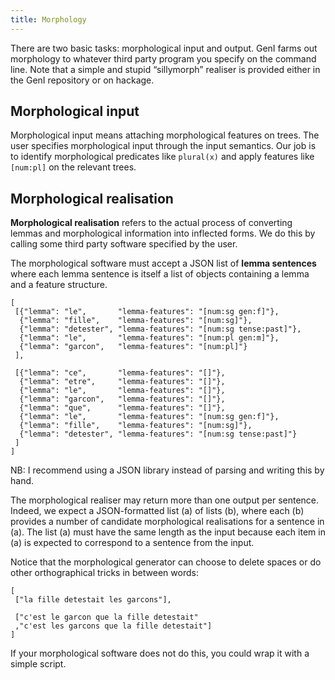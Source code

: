 ```yaml
---
title: Morphology
---
```


There are two basic tasks: morphological input and output. GenI farms
out morphology to whatever third party program you specify on the
command line. Note that a simple and stupid “sillymorph” realiser is
provided either in the GenI repository or on hackage.

## Morphological input

Morphological input means attaching morphological features on trees. The
user specifies morphological input through the input semantics. Our job
is to identify morphological predicates like `plural(x)` and apply
features like `[num:pl]` on the relevant trees.

## Morphological realisation

**Morphological realisation** refers to the actual process of converting
lemmas and morphological information into inflected forms. We do this by
calling some third party software specified by the user.

The morphological software must accept a JSON list of **lemma sentences**
where each lemma sentence is itself a list of objects containing a lemma
and a feature structure.

    [
     [{"lemma": "le",       "lemma-features": "[num:sg gen:f]"},
      {"lemma": "fille",    "lemma-features": "[num:sg]"},
      {"lemma": "detester", "lemma-features": "[num:sg tense:past]"},
      {"lemma": "le",       "lemma-features": "[num:pl gen:m]"},
      {"lemma": "garcon",   "lemma-features": "[num:pl]"}
     ],

     [{"lemma": "ce",       "lemma-features": "[]"},
      {"lemma": "etre",     "lemma-features": "[]"},
      {"lemma": "le",       "lemma-features": "[]"},
      {"lemma": "garcon",   "lemma-features": "[]"},
      {"lemma": "que",      "lemma-features": "[]"},
      {"lemma": "le",       "lemma-features": "[num:sg gen:f]"},
      {"lemma": "fille",    "lemma-features": "[num:sg]"},
      {"lemma": "detester", "lemma-features": "[num:sg tense:past]"}
     ]
    ]

NB: I recommend using a JSON library instead of parsing and writing this
by hand.

The morphological realiser may return more than one output per sentence.
Indeed, we expect a JSON-formatted list (a) of lists (b), where each (b)
provides a number of candidate morphological realisations for a sentence
in (a). The list (a) must have the same length as the input because each
item in (a) is expected to correspond to a sentence from the input.

Notice that the morphological generator can choose to delete spaces or
do other orthographical tricks in between words:

    [
     ["la fille detestait les garcons"],

     ["c'est le garcon que la fille detestait"
     ,"c'est les garcons que la fille detestait"]
    ]

If your morphological software does not do this, you could wrap it with
a simple script.
